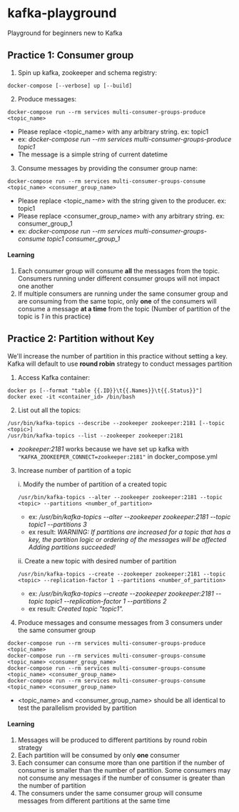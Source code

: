 # kafka-playground
Playground for beginners new to Kafka

## Practice 1: Consumer group

1. Spin up kafka, zookeeper and schema registry:
```
docker-compose [--verbose] up [--build]
```

2. Produce messages: 
```
docker-compose run --rm services multi-consumer-groups-produce <topic_name>
```
- Please replace <topic_name> with any arbitrary string. ex: topic1
- ex: _docker-compose run --rm services multi-consumer-groups-produce topic1_ 
- The message is a simple string of current datetime

3. Consume messages by providing the consumer group name: 
```
docker-compose run --rm services multi-consumer-groups-consume <topic_name> <consumer_group_name>
```
- Please replace <topic_name> with the string given to the producer. ex: topic1
- Please replace <consumer_group_name> with any arbitrary string. ex: consumer_group_1
- ex: _docker-compose run --rm services multi-consumer-groups-consume topic1 consumer_group_1_

#### Learning
1. Each consumer group will consume **all** the messages from the topic. Consumers running under different consumer groups will not impact one another
1. If multiple consumers are running under the same consumer group and are consuming from the same topic, only **one** of the consumers will consume a message **at a time** from the topic
(Number of partition of the topic is _1_ in this practice)

## Practice 2: Partition without Key
We'll increase the number of partition in this practice without setting a key. Kafka will default to use **round robin** strategy to conduct messages partition

1. Access Kafka container:
```
docker ps [--format "table {{.ID}}\t{{.Names}}\t{{.Status}}"]
docker exec -it <container_id> /bin/bash
```

2. List out all the topics:
```
/usr/bin/kafka-topics --describe --zookeeper zookeeper:2181 [--topic <topic>]
/usr/bin/kafka-topics --list --zookeeper zookeeper:2181
```
- _zookeeper:2181_ works because we have set up kafka with `"KAFKA_ZOOKEEPER_CONNECT=zookeeper:2181"` in docker_compose.yml

3. Increase number of partition of a topic
 
    i. Modify the number of partition of a created topic
    ```
    /usr/bin/kafka-topics --alter --zookeeper zookeeper:2181 --topic <topic> --partitions <number_of_partition>
    ```
    - ex: _/usr/bin/kafka-topics --alter --zookeeper zookeeper:2181 --topic topic1 --partitions 3_
    - ex result: _WARNING: If partitions are increased for a topic that has a key, the partition logic or ordering of the messages will be affected
    Adding partitions succeeded!_

    ii. Create a new topic with desired number of partition
    ```
    /usr/bin/kafka-topics --create --zookeeper zookeeper:2181 --topic <topic> --replication-factor 1 --partitions <number_of_partition>
    ```
    - ex: _/usr/bin/kafka-topics --create --zookeeper zookeeper:2181 --topic topic1 --replication-factor 1 --partitions 2_
    - ex result: _Created topic "topic1"._

4. Produce messages and consume messages from 3 consumers under the same consumer group
```
docker-compose run --rm services multi-consumer-groups-produce <topic_name>
docker-compose run --rm services multi-consumer-groups-consume <topic_name> <consumer_group_name>
docker-compose run --rm services multi-consumer-groups-consume <topic_name> <consumer_group_name>
docker-compose run --rm services multi-consumer-groups-consume <topic_name> <consumer_group_name>
```
- <topic_name> and <consumer_group_name> should be all identical to test the parallelism provided by partition

#### Learning
1. Messages will be produced to different partitions by round robin strategy
1. Each partition will be consumed by only **one** consumer
1. Each consumer can consume more than one partition if the number of consumer is smaller than the number of partition. Some consumers may not consume any messages if the number of consumer is greater than the number of partition
1. The consumers under the same consumer group will consume messages from different partitions at the same time
